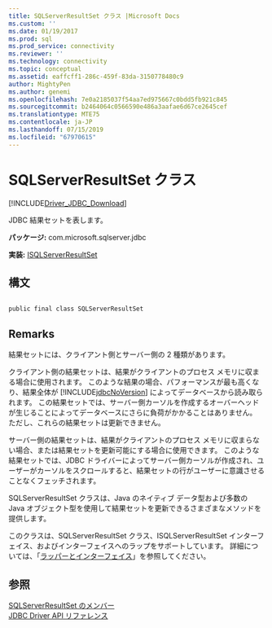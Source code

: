 ```yaml
---
title: SQLServerResultSet クラス |Microsoft Docs
ms.custom: ''
ms.date: 01/19/2017
ms.prod: sql
ms.prod_service: connectivity
ms.reviewer: ''
ms.technology: connectivity
ms.topic: conceptual
ms.assetid: eaffcff1-286c-459f-83da-3150778480c9
author: MightyPen
ms.author: genemi
ms.openlocfilehash: 7e0a2185037f54aa7ed975667c0bdd5fb921c845
ms.sourcegitcommit: b2464064c0566590e486a3aafae6d67ce2645cef
ms.translationtype: MTE75
ms.contentlocale: ja-JP
ms.lasthandoff: 07/15/2019
ms.locfileid: "67970615"
---
```

# <a name="sqlserverresultset-class"></a>SQLServerResultSet クラス
[!INCLUDE[Driver_JDBC_Download](../../../includes/driver_jdbc_download.md)]

  JDBC 結果セットを表します。  
  
 **パッケージ:** com.microsoft.sqlserver.jdbc  
  
 **実装:** [ISQLServerResultSet](../../../connect/jdbc/reference/isqlserverresultset-interface.md)  
  
## <a name="syntax"></a>構文  
  
```  
  
public final class SQLServerResultSet  
```  
  
## <a name="remarks"></a>Remarks  
 結果セットには、クライアント側とサーバー側の 2 種類があります。  
  
 クライアント側の結果セットは、結果がクライアントのプロセス メモリに収まる場合に使用されます。 このような結果の場合、パフォーマンスが最も高くなり、結果全体が [!INCLUDE[jdbcNoVersion](../../../includes/jdbcnoversion_md.md)] によってデータベースから読み取られます。 この結果セットでは、サーバー側カーソルを作成するオーバーヘッドが生じることによってデータベースにさらに負荷がかかることはありません。 ただし、これらの結果セットは更新できません。  
  
 サーバー側の結果セットは、結果がクライアントのプロセス メモリに収まらない場合、または結果セットを更新可能にする場合に使用できます。 このような結果セットでは、JDBC ドライバーによってサーバー側カーソルが作成され、ユーザーがカーソルをスクロールすると、結果セットの行がユーザーに意識させることなくフェッチされます。  
  
 SQLServerResultSet クラスは、Java のネイティブ データ型および多数の Java オブジェクト型を使用して結果セットを更新できるさまざまなメソッドを提供します。  
  
 このクラスは、SQLServerResultSet クラス、ISQLServerResultSet インターフェイス、およびインターフェイスへのラップをサポートしています。 詳細については、「[ラッパーとインターフェイス](../../../connect/jdbc/wrappers-and-interfaces.md)」を参照してください。  
  
## <a name="see-also"></a>参照  
 [SQLServerResultSet のメンバー](../../../connect/jdbc/reference/sqlserverresultset-members.md)   
 [JDBC Driver API リファレンス](../../../connect/jdbc/reference/jdbc-driver-api-reference.md)  
  
  
